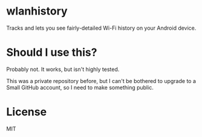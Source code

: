 # wlanhistory
Tracks and lets you see fairly-detailed Wi-Fi history on your Android device.

# Should I use this?
Probably not. It works, but isn't highly tested.

This was a private repository before, but I can't be bothered to upgrade to a Small GitHub account, so I need to make something public.

# License
MIT

